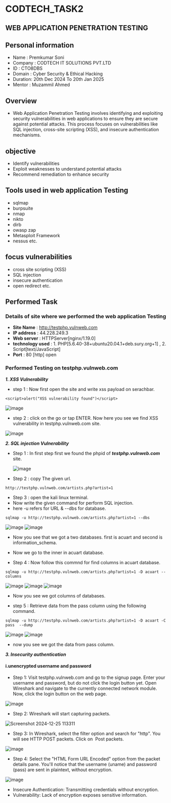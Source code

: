 # CODTECH_TASK2
## WEB APPLICATION PENETRATION TESTING
## Personal information 
- Name : Premkumar Soni
- Company : CODTECH IT SOLUTIONS PVT.LTD
- ID : CTO8DBS
- Domain : Cyber Security & Ethical Hacking
- Duration: 20th Dec 2024 To 20th Jan 2025
- Mentor : Muzammil Ahmed

## Overview 
- Web Application Penetration Testing involves identifying and exploiting security vulnerabilities in web applications to ensure they are secure against potential attacks. This process focuses on vulnerabilities like SQL injection, cross-site scripting (XSS), and insecure authentication mechanisms.
## objective 
- Identify vulnerabilities
- Exploit weaknesses to understand potential attacks
- Recommend remediation to enhance security
## Tools used in web application Testing
- sqlmap
- burpsuite
- nmap
- nikto
- dirb
- owasp zap
- Metasploit Framework
- nessus etc.
## focus vulnerabilities 
- cross site scripting (XSS)
- SQL injection
- insecure authentication
- open redirect etc.
## Performed Task
### Details of site where we performed the web application Testing
- **Site Name** : http://testphp.vulnweb.com
- **IP address** : 44.228.249.3
- **Web server** : HTTPServer[nginx/1.19.0]
- **technology used** : 1. PHP[5.6.40-38+ubuntu20.04.1+deb.sury.org+1] , 2. Script[text/JavaScript]
- **Port** : 80 [http] open
### Performed Testing on testphp.vulnweb.com
***1. XSS Vulnerability***

- step 1 : Now first open the site and write xss payload on serachbar.
```payload
<script>alert("XSS vulnerability found")</script>
```
![image](https://github.com/user-attachments/assets/b622d740-4a3c-42c9-8654-8196b1e75555)

- step 2 : click on the go or tap ENTER. Now here you see we find XSS vulnerability in testphp.vulnweb.com site.

![image](https://github.com/user-attachments/assets/93508085-ec0d-480b-82e8-611469ed5891)

***2. SQL injection Vulnerability***

- Step 1 : In first step first we found the phpid of ***testphp.vulnweb.com*** site.

  ![image](https://github.com/user-attachments/assets/61e8736f-0775-411b-b199-ee06e6a0dc08)

- Step 2 : copy The given url.

```URL
http://testphp.vulnweb.com/artists.php?artist=1
```
- Step 3 : open the kali linux terminal.
- Now write the given command for perform SQL injection.
- here -u refers for URL & --dbs for database.

```URL
sqlmap -u http://testphp.vulnweb.com/artists.php?artist=1 --dbs
```
![image](https://github.com/user-attachments/assets/ac991ea7-e099-4417-9ea8-cc054b60b2bb)
![image](https://github.com/user-attachments/assets/1cc8b432-8ff6-4992-909b-89e7eaeec607)

- Now you see that we got a two databases. first is acuart and second is information_schema.
- Now we go to the inner in acuart database.

- Step 4 : Now follow this commnd for find columns in acuart database.
```COMMAND
sqlmap -u http://testphp.vulnweb.com/artists.php?artist=1 -D acuart --columns
```
![image](https://github.com/user-attachments/assets/d49730b3-fdac-422b-a83e-a10d4ca7e44d)
![image](https://github.com/user-attachments/assets/b27503b2-9ecb-436e-a738-c7f27ecce8b1)
![image](https://github.com/user-attachments/assets/642a7e93-afa0-42cf-afec-dca12106f875)

- Now you see we got columns of databases.

- step 5 : Retrieve data from the pass column using the following command.

```COMMAND
sqlmap -u http://testphp.vulnweb.com/artists.php?artist=1 -D acuart -C pass  --dump
```
![image](https://github.com/user-attachments/assets/0cea7771-9a3f-4ca4-959d-3b96360ebee3)
![image](https://github.com/user-attachments/assets/be536d09-1175-4123-bec8-a4b488436316)

- now you see we got the data from pass column.


***3. Insecurity authentication***
#### i.unencrypted username and password
- Step 1: Visit testphp.vulnweb.com and go to the signup page. Enter your username and password, but do not click the login button yet. Open Wireshark and navigate to the currently connected network module. Now, click the login button on the web page.

![image](https://github.com/user-attachments/assets/7bdef671-45d3-4dca-8b79-c9ac864504e7)

- Step 2: Wireshark will start capturing packets.
  
![Screenshot 2024-12-25 113311](https://github.com/user-attachments/assets/0a3c8779-0056-4d03-8c24-9b690a0da78f)

- Step 3: In Wireshark, select the filter option and search for "http". You will see HTTP POST packets. Click on  Post packets.
  
![image](https://github.com/user-attachments/assets/19c5a1e3-725e-4f0b-86a6-4538db48c1fd)

- Step 4: Select the "HTML Form URL Encoded" option from the packet details pane. You'll notice that the username (uname) and password (pass) are sent in plaintext, without encryption.
  
![image](https://github.com/user-attachments/assets/f5795b99-e62d-44a3-9741-37db46ce4a82)

- Insecure Authentication: Transmitting credentials without encryption.
- Vulnerability: Lack of encryption exposes sensitive information.


  














